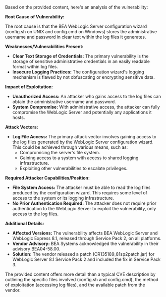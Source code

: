 Based on the provided content, here's an analysis of the vulnerability:

**Root Cause of Vulnerability:**

The root cause is that the BEA WebLogic Server configuration wizard (config.sh on UNIX and config.cmd on Windows) stores the administrative username and password in clear text within the log files it generates.

**Weaknesses/Vulnerabilities Present:**

-   **Clear Text Storage of Credentials:** The primary vulnerability is the storage of sensitive administrative credentials in an easily readable format within log files.
-   **Insecure Logging Practices:** The configuration wizard's logging mechanism is flawed by not obfuscating or encrypting sensitive data.

**Impact of Exploitation:**

-   **Unauthorized Access:** An attacker who gains access to the log files can obtain the administrative username and password.
-   **System Compromise:** With administrative access, the attacker can fully compromise the WebLogic Server and potentially any applications it hosts.

**Attack Vectors:**

-   **Log File Access:** The primary attack vector involves gaining access to the log files generated by the WebLogic Server configuration wizard. This could be achieved through various means, such as:
    -   Compromising the server's file system.
    -   Gaining access to a system with access to shared logging infrastructure.
    -   Exploiting other vulnerabilities to escalate privileges.

**Required Attacker Capabilities/Position:**

-   **File System Access:** The attacker must be able to read the log files produced by the configuration wizard. This requires some level of access to the system or its logging infrastructure.
-   **No Prior Authentication Required:** The attacker does not require prior authentication to the WebLogic Server to exploit the vulnerability, only access to the log files.

**Additional Details:**

-   **Affected Versions:** The vulnerability affects BEA WebLogic Server and WebLogic Express 8.1, released through Service Pack 2, on all platforms.
-   **Vendor Advisory:** BEA Systems acknowledged the vulnerability in their advisory BEA04-58.00.
-   **Solution:** The vendor released a patch (CR135189_81sp2patch.jar) for WebLogic Server 8.1 Service Pack 2 and included the fix in Service Pack 3.

The provided content offers more detail than a typical CVE description by outlining the specific files involved (config.sh and config.cmd), the method of exploitation (accessing log files), and the available patch from the vendor.